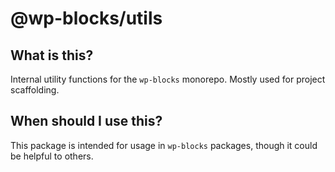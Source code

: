 # @wp-blocks/utils

## What is this?

Internal utility functions for the `wp-blocks` monorepo. Mostly used for project scaffolding.

## When should I use this?

This package is intended for usage in `wp-blocks` packages, though it could be helpful to others.
